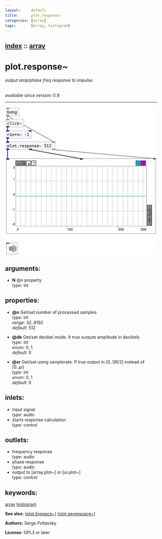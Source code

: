 ```yaml
---
layout:     default
title:      plot.response~
categories: [array]
tags:       [array, histogram]
---
```

[index](index.html) :: [array](category_array.html)
---

# plot.response~

###### output amp/phase freq response to impulse

*available since version:* 0.9

---




[![example](../examples/img/plot.response~.jpg)](../examples/pd/plot.response~.pd)



## arguments:

* **N**
@n property<br>
_type:_ int<br>





## properties:

* **@n** 
Get/set number of processed samples<br>
_type:_ int<br>
_range:_ 32..8192<br>
_default:_ 512<br>

* **@db** 
Get/set decibel mode. It true outputs amplitude in decibels<br>
_type:_ int<br>
_enum:_ 0, 1<br>
_default:_ 0<br>

* **@sr** 
Get/set using samplerate. If true output in [0..SR/2] instead of [0..pi]<br>
_type:_ int<br>
_enum:_ 0, 1<br>
_default:_ 0<br>



## inlets:

* input signal<br>
_type:_ audio
* starts response calculation<br>
_type:_ control



## outlets:

* frequency response<br>
_type:_ audio
* phase response<br>
_type:_ audio
* output to [array.plot~] or [ui.plot~]<br>
_type:_ control



## keywords:

[array](keywords/array.html)
[histogram](keywords/histogram.html)



**See also:**
[\[plot.linspace~\]](plot.linspace~.html)
[\[plot.geomspace~\]](plot.geomspace~.html)




**Authors:** Serge Poltavsky




**License:** GPL3 or later





